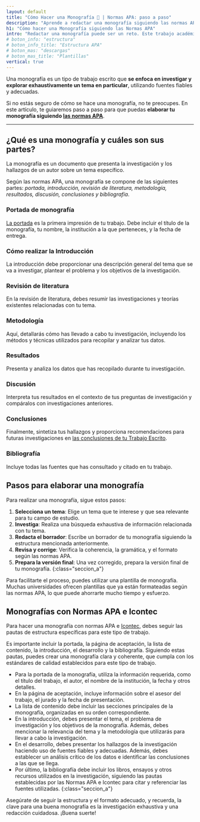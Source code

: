 ```yaml
---
layout: default
title: "Cómo Hacer una Monografía 📝 | Normas APA: paso a paso"
description: "Aprende a redactar una monografía siguiendo las normas APA con nuestra guía completa. Desde seleccionar el tema hasta la versión final. 💡 ¡Haz clic aquí!"
h1: "Cómo hacer una Monografía siguiendo las Normas APA"
intro: "Redactar una monografía puede ser un reto. Este trabajo académico requiere una investigación exhaustiva y una redacción cuidadosa."
# boton_info: "estructura"
# boton_info_title: "Estructura APA"
# boton_mas: "descargas"
# boton_mas_title: "Plantillas"
vertical: true
---
```

Una monografía es un tipo de trabajo escrito que **se enfoca en investigar y explorar exhaustivamente un tema en particular**, utilizando fuentes fiables y adecuadas.

Si no estás seguro de cómo se hace una monografía, no te preocupes. En este artículo, te guiaremos paso a paso para que puedas **elaborar tu monografía siguiendo [las normas APA]({{'normas-apa'|relative_url}} "Normas APA")**.

-----

## ¿Qué es una monografía y cuáles son sus partes?

La monografía es un documento que presenta la investigación y los hallazgos de un autor sobre un tema específico.

Según las normas APA, una monografía se compone de las siguientes partes: *portada, introducción, revisión de literatura, metodología, resultados, discusión, conclusiones y bibliografía*.

### Portada de monografía

[La portada]({{'portada-trabajo-escrito'|relative_url}}) es la primera impresión de tu trabajo. Debe incluir el título de la monografía, tu nombre, la institución a la que perteneces, y la fecha de entrega.

### Cómo realizar la Introducción

La introducción debe proporcionar una descripción general del tema que se va a investigar, plantear el problema y los objetivos de la investigación.

### Revisión de literatura

En la revisión de literatura, debes resumir las investigaciones y teorías existentes relacionadas con tu tema.

### Metodología

Aquí, detallarás cómo has llevado a cabo tu investigación, incluyendo los métodos y técnicas utilizados para recopilar y analizar tus datos.

### Resultados

Presenta y analiza los datos que has recopilado durante tu investigación.

### Discusión

Interpreta tus resultados en el contexto de tus preguntas de investigación y compáralos con investigaciones anteriores.

### Conclusiones

Finalmente, sintetiza tus hallazgos y proporciona recomendaciones para futuras investigaciones en [las conclusiones de tu Trabajo Escrito]({{'conclusiones-trabajo-escrito'|relative_url}}).

### Bibliografía

Incluye todas las fuentes que has consultado y citado en tu trabajo.

## Pasos para elaborar una monografía

Para realizar una monografía, sigue estos pasos:

1. **Selecciona un tema**: Elige un tema que te interese y que sea relevante para tu campo de estudio.
2. **Investiga**: Realiza una búsqueda exhaustiva de información relacionada con tu tema.
3. **Redacta el borrador**: Escribe un borrador de tu monografía siguiendo la estructura mencionada anteriormente.
4. **Revisa y corrige**: Verifica la coherencia, la gramática, y el formato según las normas APA.
5. **Prepara la versión final**: Una vez corregido, prepara la versión final de tu monografía.
{:class="seccion_a"}

Para facilitarte el proceso, puedes utilizar una plantilla de monografía. Muchas universidades ofrecen plantillas que ya están formateadas según las normas APA, lo que puede ahorrarte mucho tiempo y esfuerzo.

## Monografías con Normas APA e Icontec

Para hacer una monografía con normas APA e [Icontec]({{'normas-icontec'|relative_url}} "Normas Icontec"), debes seguir las pautas de estructura específicas para este tipo de trabajo.

Es importante incluir la portada, la página de aceptación, la lista de contenido, la introducción, el desarrollo y la bibliografía. Siguiendo estas pautas, puedes crear una monografía clara y coherente, que cumpla con los estándares de calidad establecidos para este tipo de trabajo.

- Para la portada de la monografía, utiliza la información requerida, como el título del trabajo, el autor, el nombre de la institución, la fecha y otros detalles.
- En la página de aceptación, incluye información sobre el asesor del trabajo, el jurado y la fecha de presentación.
- La lista de contenido debe incluir las secciones principales de la monografía, organizadas en su orden correspondiente.
- En la introducción, debes presentar el tema, el problema de investigación y los objetivos de la monografía. Además, debes mencionar la relevancia del tema y la metodología que utilizarás para llevar a cabo la investigación.
- En el desarrollo, debes presentar los hallazgos de la investigación haciendo uso de fuentes fiables y adecuadas. Además, debes establecer un análisis crítico de los datos e identificar las conclusiones a las que se llega.
- Por último, la bibliografía debe incluir los libros, ensayos y otros recursos utilizados en la investigación, siguiendo las pautas establecidas por las Normas APA e Icontec para citar y referenciar las fuentes utilizadas.
{:class="seccion_a"}

Asegúrate de seguir la estructura y el formato adecuado, y recuerda, la clave para una buena monografía es la investigación exhaustiva y una redacción cuidadosa. ¡Buena suerte!
